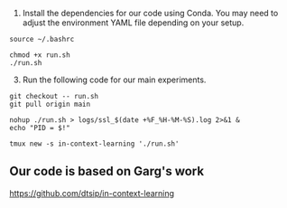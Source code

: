 1. Install the dependencies for our code using Conda. You may need to adjust the environment YAML file depending on your setup.

```
source ~/.bashrc
```
```
chmod +x run.sh
./run.sh

```
3. Run the following code for our main experiments.
```
git checkout -- run.sh
git pull origin main                 

```

```
nohup ./run.sh > logs/ssl_$(date +%F_%H-%M-%S).log 2>&1 &
echo "PID = $!"

```
```
tmux new -s in-context-learning './run.sh'
```
## Our code is based on Garg's work

https://github.com/dtsip/in-context-learning
